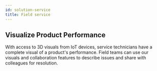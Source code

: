 ```yaml
---
id: solution-service
title: Field service
---
```


## Visualize Product Performance

With access to 3D visuals from IoT devices, service technicians have a complete visual of a product's performance. Field teams can use our visuals and collaboration features to describe issues and share with colleagues for resolution.
